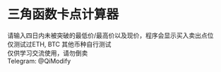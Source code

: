 # 三角函数卡点计算器
请输入四日内未被突破的最低价/最高价以及现价，程序会显示买入卖出点位<br/>
仅测试过ETH, BTC 其他币种自行测试<br/>
仅供学习交流使用，请勿倒卖<br/>
Telegram: @QiModify
